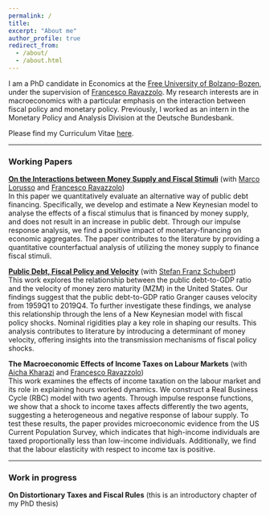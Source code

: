 ```yaml
---
permalink: /
title: 
excerpt: "About me"
author_profile: true
redirect_from: 
  - /about/
  - /about.html
---
```


I am a PhD candidate in Economics at the [Free University of Bolzano-Bozen](https://www.unibz.it/en/), under the supervision of [Francesco Ravazzolo](http://www.francescoravazzolo.com/). My research interests are in macroeconomics with a particular emphasis on the interaction between fiscal policy and monetary policy. Previously, I worked as an intern in the Monetary Policy and Analysis Division at the Deutsche Bundesbank.

Please find my Curriculum Vitae [here](https://claudroiu.github.io/files/CV_Claudia_Udroiu.pdf).

____________
### Working Papers

[**On the Interactions between Money Supply and Fiscal Stimuli**](https://github.com/claudroiu/claudroiu.github.io/blob/master/files/InteractionsMoneySupplyFiscalStimuli_06072023.pdf) (with [Marco Lorusso](https://www.ncl.ac.uk/business/people/profile/marcolorusso.html) and [Francesco Ravazzolo](http://www.francescoravazzolo.com/)) <br>
In this paper we quantitatively evaluate an alternative way of public debt financing. Specifically, we develop and estimate a New Keynesian model to analyse the effects of a fiscal stimulus that is financed by money supply, and does not result in an increase in public debt. Through our impulse response analysis, we find a positive impact of monetary-financing on economic aggregates. The paper contributes to the literature by providing a quantitative counterfactual analysis of utilizing the money supply to finance fiscal stimuli. 


[**Public Debt, Fiscal Policy and Velocity**](https://github.com/claudroiu/claudroiu.github.io/blob/master/files/Velocity_and_public_debt_expectations_V2.pdf) (with [Stefan Franz Schubert](https://www.unibz.it/it/faculties/economics-management/academic-staff/person/8367-stefan-franz-schubert)) <br>
This work explores the relationship between the public debt-to-GDP ratio and the velocity of money zero maturity (MZM) in the United States. Our findings suggest that the public debt-to-GDP ratio Granger causes velocity from 1959Q1 to 2019Q4. To further investigate these findings, we analyse this relationship through the lens of a New Keynesian model with fiscal policy shocks. Nominal rigidities play a key role in shaping our results. This analysis contributes to literature by introducing a determinant of money velocity, offering insights into the transmission mechanisms of fiscal policy shocks.


**The Macroeconomic Effects of Income Taxes on Labour Markets** (with [Aicha Kharazi](https://sites.google.com/view/aichakharazi/home) and [Francesco Ravazzolo](http://www.francescoravazzolo.com/)) <br>
This work examines the effects of income taxation on the labour market and its role in explaining hours worked dynamics. We construct a Real Business Cycle (RBC) model with two agents. Through impulse response functions, we show that a shock to income taxes affects differently the two agents, suggesting a heterogeneous and negative response of labour supply. To test these results, the paper provides microeconomic evidence from the US Current Population Survey, which indicates that high-income individuals are taxed proportionally less than low-income individuals. Additionally, we find that the labour elasticity with respect to income tax is positive. 

____________
### Work in progress

**On Distortionary Taxes and Fiscal Rules** (this is an introductory chapter of my PhD thesis)
